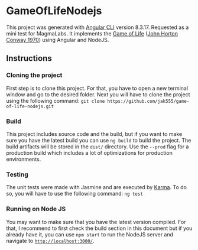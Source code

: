 # GameOfLifeNodejs

This project was generated with [Angular CLI](https://github.com/angular/angular-cli) version 8.3.17. Requested as a mini test for MagmaLabs. It implements the [Game of Life](https://en.wikipedia.org/wiki/Conway%27s_Game_of_Life) ([John Horton Conway 1970](https://en.wikipedia.org/wiki/John_Horton_Conway)) using Angular and NodeJS.

## Instructions

### Cloning the project

First step is to clone this project. For that, you have to open a new terminal window and go to the desired folder. Next you will have to clone the project using the following command: `git clone https://github.com/jak555/game-of-life-nodejs.git`

### Build
This project includes source code and the build, but if you want to make sure you have the latest build you can use `ng build` to build the project. The build artifacts will be stored in the `dist/` directory. Use the `--prod` flag for a production build which includes a lot of optimizations for production environments.

### Testing

The unit tests were made with Jasmine and are executed by [Karma](https://karma-runner.github.io). To do so, you will have to use the following command: `ng test`

### Running on Node JS

You may want to make sure that you have the latest version compiled. For that, I recommend to first check the build section in this document but if you already have it, you can use `npm start` to run the NodeJS server and navigate to [`http://localhost:3000/`](http://localhost:3000/).

